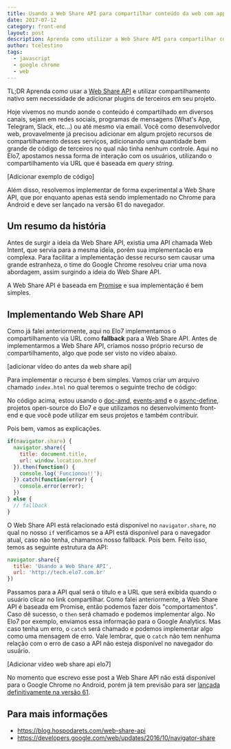 ```yaml
---
title: Usando a Web Share API para compartilhar conteúdo da web com app nativos
date: 2017-07-12
category: front-end
layout: post
description: Aprenda como utilizar a Web Share API para compartilhar conteúdo da Web com aplicativos nativos
author: tcelestino
tags:
  - javascript
  - google chrome
  - web
---
```


TL;DR Aprenda como usar a [Web Share API](https://developers.google.com/web/updates/2016/10/navigator-share) e utilizar compartilhamento nativo sem necessidade de adicionar plugins de terceiros em seu projeto.

Hoje vivemos no mundo aonde o conteúdo é compartilhado em diversos canais, sejam em redes sociais, programas de mensagens (What's App, Telegram, Slack, etc...) ou até mesmo via email. Você como desenvolvedor web, provavelmente já precisou adicionar em algum projeto recursos de compartilhamento desses serviços, adicionando uma quantidade bem grande de código de terceiros no qual não tinha nenhum controle. Aqui no Elo7, apostamos nessa forma de interação com os usuários, utilizando o compartilhamento via URL que é baseada em *query string*.

[Adicionar exemplo de código]

Além disso, resolvemos implementar de forma experimental a Web Share API, que por enquanto apenas está sendo implementado no Chrome para Android e deve ser lançado na versão 61 do navegador.

## Um resumo da história

Antes de surgir a ideia da Web Share API, existia uma API chamada Web Intent, que servia para a mesma ideia, porém sua implementacão era complexa. Para facilitar a implementação desse recurso sem causar uma grande estranheza, o time do Google Chrome resolveu criar uma nova abordagem, assim surgindo a ideia do Web Share API.

A Web Share API é baseada em [Promise](https://developer.mozilla.org/en/docs/Web/JavaScript/Reference/Global_Objects/Promise) e sua implementação é bem simples.

## Implementando Web Share API

Como já falei anteriormente, aqui no Elo7 implementamos o compartilhamento via URL como **fallback** para a Web Share API. Antes de implementarmos a Web Share API, criamos nosso próprio recurso de compartilhamento, algo que pode ser visto no vídeo abaixo.

[adicionar vídeo do antes da web share api]

Para implementar o recurso é bem simples. Vamos criar um arquivo chamado `index.html` no qual teremos o seguinte trecho de código:

<script src="https://gist.github.com/tcelestino/bdb9af773165d9484f1313f9e227af08.js"></script>

No código acima, estou usando o [doc-amd](https://github.com/elo7/doc-amd), [events-amd](https://github.com/elo7/events-amd) e o [async-define](https://github.com/elo7/async-define), projetos open-source do Elo7 e que utilizamos no desenvolvimento front-end e que você pode utilizar em seus projetos e também contribuir.

Pois bem, vamos as explicações.

```javascript
if(navigator.share) {
  navigator.share({
    title: document.title,
    url: window.location.href
  }).then(function() {
    console.log('Funcionou!!');
  }).catch(function(error) {
    console.error(error);
  })
} else {
  // fallback
}
```

O Web Share API está relacionado está disponível no `navigator.share`, no qual no nosso `if` verificamos se a API está disponível para o navegador atual, caso não tenha, chamamos nosso fallback. Pois bem. Feito isso, temos as seguinte estrutura da API:

```javascript
navigator.share({
  title: 'Usando a Web Share API',
  url: 'http://tech.elo7.com.br'
})
```

Passamos para a API qual será o titulo e a URL que será exibida quando o usuário clicar no link compartilhar. Como falei anteriormente, a Web Share API é baseada em Promise, então podemos fazer dois "comportamentos". Caso dê sucesso, o `then` será chamado e podemos implementar algo. No Elo7 por exemplo, enviamos essa informação para o Google Analytics. Mas caso tenha um erro, o `catch` será chamado e podemos implementar algo como uma mensagem de erro. Vale lembrar, que o `catch` não tem nenhuma relação com o erro de caso a API não esteja disponível no navegador do usuário.

[Adicionar vídeo web share api elo7]

No momento que escrevo esse post a Web Share API não está disponível para o Google Chrome no Android, porém já tem previsão para ser [lançada definitivamente na versão 61](https://twitter.com/malyw/status/882334161998159873).

## Para mais informações
* https://blog.hospodarets.com/web-share-api
* https://developers.google.com/web/updates/2016/10/navigator-share

